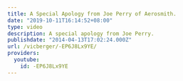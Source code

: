 ```yaml
---
title: A Special Apology from Joe Perry of Aerosmith.
date: "2019-10-11T16:14:52+08:00"
type: video
description: A special apology from Joe Perry.
publishdate: "2014-04-13T17:02:24.000Z"
url: /vicberger/-EP6J8Lx9YE/
providers:
  youtube:
    id: -EP6J8Lx9YE
---
```

